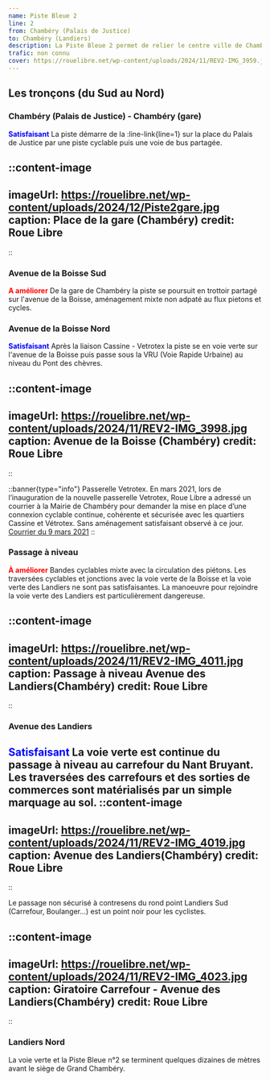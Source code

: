 ```yaml
---
name: Piste Bleue 2
line: 2
from: Chambéry (Palais de Justice)
to: Chambéry (Landiers)
description: La Piste Bleue 2 permet de relier le centre ville de Chambéry à la zone des Landiers Sud via la gare de Chambéry.
trafic: non connu
cover: https://rouelibre.net/wp-content/uploads/2024/11/REV2-IMG_3959.jpg
---
```


## Les tronçons (du Sud au Nord)

### Chambéry (Palais de Justice) - Chambéry (gare)
<span style="color:blue;font-weight:bold">Satisfaisant</span> La piste démarre de la :line-link{line=1} sur la place du Palais de Justice par une piste cyclable puis une voie de bus partagée.

::content-image
---
imageUrl: https://rouelibre.net/wp-content/uploads/2024/12/Piste2gare.jpg
caption: Place de la gare (Chambéry)
credit: Roue Libre
---
::

### Avenue de la Boisse Sud
<span style="color:red;font-weight:bold">A améliorer</span> De la gare de Chambéry la piste se poursuit en trottoir partagé sur l'avenue de la Boisse, aménagement mixte non adpaté au flux pietons et cycles.

### Avenue de la Boisse Nord

<span style="color:blue;font-weight:bold">Satisfaisant</span> Après la liaison Cassine - Vetrotex la piste se en voie verte sur l'avenue de la Boisse puis passe sous la VRU (Voie Rapide Urbaine) au niveau du Pont des chèvres.

::content-image
---
imageUrl: https://rouelibre.net/wp-content/uploads/2024/11/REV2-IMG_3998.jpg
caption: Avenue de la Boisse (Chambéry)
credit: Roue Libre
---
::

::banner{type="info"}
Passerelle Vetrotex. En mars 2021, lors de l’inauguration de la nouvelle passerelle Vetrotex, Roue Libre a adressé un courrier à la Mairie de Chambéry pour demander la mise en place d’une connexion cyclable continue, cohérente et sécurisée avec les quartiers Cassine et Vétrotex. Sans aménagement satisfaisant observé à ce jour. <a href="https://rouelibre.net/wp-content/uploads/2023/05/2021-03-Courrier-RL-a-Chambery.-Liaison-Vetrotex-Cassine-BAT.pdf/" target="_blank">Courrier du 9 mars 2021</a>
::

### Passage à niveau

<span style="color:red;font-weight:bold">À améliorer</span> Bandes cyclables mixte avec la circulation des piétons.
Les traversées cyclables et jonctions avec la voie verte de la Boisse et la voie verte des Landiers ne sont pas satisfaisantes. La manoeuvre pour rejoindre la voie verte des Landiers est particulièrement dangereuse.

::content-image
---
imageUrl: https://rouelibre.net/wp-content/uploads/2024/11/REV2-IMG_4011.jpg
caption: Passage à niveau Avenue des Landiers(Chambéry)
credit: Roue Libre
---
::

### Avenue des Landiers

<span style="color:blue;font-weight:bold">Satisfaisant</span> La voie verte est continue du passage à niveau au carrefour du Nant Bruyant.
Les traversées des carrefours et des sorties de commerces sont matérialisés par un simple marquage au sol.
::content-image
---
imageUrl: https://rouelibre.net/wp-content/uploads/2024/11/REV2-IMG_4019.jpg
caption: Avenue des Landiers(Chambéry)
credit: Roue Libre
---
::

Le passage non sécurisé à contresens du rond point Landiers Sud (Carrefour, Boulanger...) est un point noir pour les cyclistes.

::content-image
---
imageUrl: https://rouelibre.net/wp-content/uploads/2024/11/REV2-IMG_4023.jpg
caption: Giratoire Carrefour - Avenue des Landiers(Chambéry)
credit: Roue Libre
---
::

### Landiers Nord

La voie verte et la Piste Bleue n°2 se terminent quelques dizaines de mètres avant le siège de Grand Chambéry.